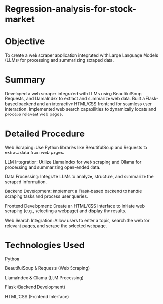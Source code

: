 # Regression-analysis-for-stock-market

# Objective

To create a web scraper application integrated with Large Language Models (LLMs) for processing and summarizing scraped data.

# Summary

Developed a web scraper integrated with LLMs using BeautifulSoup, Requests, and LlamaIndex to extract and summarize web data. Built a Flask-based backend and an interactive HTML/CSS frontend for seamless user interaction. Implemented web search capabilities to dynamically locate and process relevant web pages.

# Detailed Procedure

Web Scraping: Use Python libraries like BeautifulSoup and Requests to extract data from web pages.

LLM Integration: Utilize LlamaIndex for web scraping and Ollama for processing and summarizing open-ended data.

Data Processing: Integrate LLMs to analyze, structure, and summarize the scraped information.

Backend Development: Implement a Flask-based backend to handle scraping tasks and process user queries.

Frontend Development: Create an HTML/CSS interface to initiate web scraping (e.g., selecting a webpage) and display the results.

Web Search Integration: Allow users to enter a topic, search the web for relevant pages, and scrape the selected webpage.

# Technologies Used

Python

BeautifulSoup & Requests (Web Scraping)

LlamaIndex & Ollama (LLM Processing)

Flask (Backend Development)

HTML/CSS (Frontend Interface)
